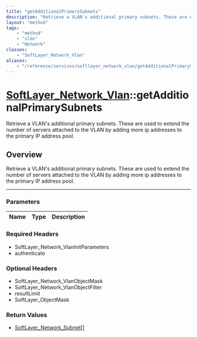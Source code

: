 ```yaml
---
title: "getAdditionalPrimarySubnets"
description: "Retrieve a VLAN's additional primary subnets. These are used to extend the number of servers attached to the VLAN by add... "
layout: "method"
tags:
    - "method"
    - "sldn"
    - "Network"
classes:
    - "SoftLayer_Network_Vlan"
aliases:
    - "/reference/services/softlayer_network_vlan/getAdditionalPrimarySubnets"
---
```

# [SoftLayer_Network_Vlan](/reference/services/SoftLayer_Network_Vlan)::getAdditionalPrimarySubnets


Retrieve a VLAN's additional primary subnets. These are used to extend the number of servers attached to the VLAN by adding more ip addresses to the primary IP address pool.


## Overview 
Retrieve a VLAN's additional primary subnets. These are used to extend the number of servers attached to the VLAN by adding more ip addresses to the primary IP address pool.

-----

### Parameters 
|Name | Type | Description |
| --- | --- | --- |


### Required Headers
* SoftLayer_Network_VlanInitParameters
* authenticate


### Optional Headers
* SoftLayer_Network_VlanObjectMask
* SoftLayer_Network_VlanObjectFilter
* resultLimit
* SoftLayer_ObjectMask

### Return Values
* <a href='/reference/datatypes/SoftLayer_Network_Subnet'>SoftLayer_Network_Subnet[] </a>




